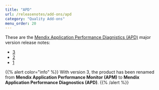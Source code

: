 ```yaml
---
title: "APD"
url: /releasenotes/add-ons/apd
category: "Quality Add-ons"
menu_order: 20 
---
```


These are the [Mendix Application Performance Diagnistics (APD)](/addons/apd-addon/) major version release notes:

* [3](apd-3)
* [2](apm-2)
* [1](apm-1)

{{% alert color="info" %}}
With version 3, the product has been renamed from **Mendix Application Performance Monitor (APM)** to **Mendix Application Performance Diagnostics (APD)**.
{{% /alert %}}

